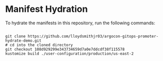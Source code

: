 
# Manifest Hydration

To hydrate the manifests in this repository, run the following commands:

```shell

git clone https://github.com/lloydsmithjr03/argocon-gitops-promoter-hydrate-demo.git
# cd into the cloned directory
git checkout 108d929299e343734659d7a0e7ddcdf38f115578
kustomize build ./user-configuration/production/us-east-2
```